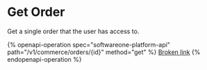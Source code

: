 # Get Order

Get a single order that the user has access to.

{% openapi-operation spec="softwareone-platform-api" path="/v1/commerce/orders/{id}" method="get" %}
[Broken link](broken-reference)
{% endopenapi-operation %}
